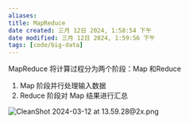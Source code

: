 ```yaml
---
aliases: 
title: MapReduce
date created: 三月 12日 2024, 1:58:54 下午
date modified: 三月 12日 2024, 1:59:56 下午
tags: [code/big-data]
---
```

MapReduce 将计算过程分为两个阶段：Map 和Reduce
1. Map 阶段并行处理输入数据
2. Reduce 阶段对 Map 结果进行汇总

![CleanShot 2024-03-12 at 13.59.28@2x.png](https://typora-tes.oss-cn-shanghai.aliyuncs.com/picgo/CleanShot%202024-03-12%20at%2013.59.28%402x.png)

